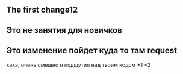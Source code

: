  ## The first change12
## Это не занятия для новичков
## Это изменение пойдет куда то там request

хаха, очень смешно я подшутил над твоим кодом
*1
*2
